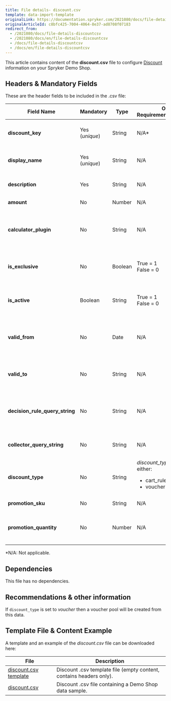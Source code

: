 ```yaml
---
title: File details- discount.csv
template: data-import-template
originalLink: https://documentation.spryker.com/2021080/docs/file-details-discountcsv
originalArticleId: c8bfc425-7004-4064-8e37-ad8708f07183
redirect_from:
  - /2021080/docs/file-details-discountcsv
  - /2021080/docs/en/file-details-discountcsv
  - /docs/file-details-discountcsv
  - /docs/en/file-details-discountcsv
---
```


This article contains content of the **discount.csv** file to configure [Discount](/docs/scos/user/features/{{page.version}}/promotions-discounts-feature-overview.html) information on your Spryker Demo Shop.

## Headers & Mandatory Fields 
These are the header fields to be included in the .csv file:

| Field Name | Mandatory | Type | Other Requirements/Comments | Description |
| --- | --- | --- | --- | --- |
| **discount_key** | Yes (*unique*) | String |N/A* | Key identifier of the discount. |
| **display_name** | Yes (*unique*) | String |N/A | Unique display name of the discount. |
| **description** | Yes | String |N/A |Description of the discount. |
| **amount** | No | Number |N/A | Discount amount. |
| **calculator_plugin** | No | String |N/A | Name of the plugin used to calculate the product discount. |
| **is_exclusive** | No | Boolean |True = 1<br>False = 0 | Indicates if the discount is exclusive or not. |
| **is_active** | Boolean | String |True = 1<br>False = 0| Indicates if the discount is active or not. |
| **valid_from** | No | Date |N/A | Indicates the date from which the discount is valid. |
| **valid_to** | No | String |N/A | Indicates the date to which the discount is valid. |
| **decision_rule_query_string** | No | String |N/A | Query with the decision rule to assign the discount.  |
| **collector_query_string** | No | String |N/A | Query with the rule to collect the discount. |
| **discount_type** | No | String |*discount_type* can be either:<ul><li>cart_rule</li><li>voucher</li></ul> | Type of discount. |
| **promotion_sku** | No | String |N/A | SKU of the promotion. |
| **promotion_quantity** | No | Number |N/A | Quantity of product items that have this discount. |

*N/A: Not applicable.

## Dependencies
This file has no dependencies.

## Recommendations & other information
If `discount_type` is set to *voucher*  then a voucher pool will be created from this data.

## Template File & Content Example
A template and an example of the *discount.csv*  file can be downloaded here:

| File | Description |
| --- | --- |
| [discount.csv template](https://spryker.s3.eu-central-1.amazonaws.com/docs/Developer+Guide/Back-End/Data+Manipulation/Data+Ingestion/Data+Import/Data+Import+Categories/Merchandising+Setup/Discounts/Template+discount.csv) | Discount .csv template file (empty content, contains headers only). |
| [discount.csv](https://spryker.s3.eu-central-1.amazonaws.com/docs/Developer+Guide/Back-End/Data+Manipulation/Data+Ingestion/Data+Import/Data+Import+Categories/Merchandising+Setup/Discounts/discount.csv) | Discount .csv file containing a Demo Shop data sample. |
